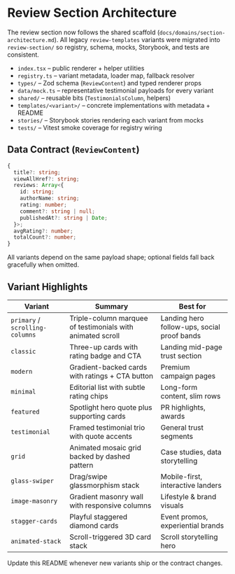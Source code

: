 # Review Section Architecture

The review section now follows the shared scaffold (`docs/domains/section-architecture.md`). All legacy `review-templates` variants were migrated into `review-section/` so registry, schema, mocks, Storybook, and tests are consistent.

- `index.tsx` – public renderer + helper utilities
- `registry.ts` – variant metadata, loader map, fallback resolver
- `types/` – Zod schema (`ReviewContent`) and typed renderer props
- `data/mock.ts` – representative testimonial payloads for every variant
- `shared/` – reusable bits (`TestimonialsColumn`, helpers)
- `templates/<variant>/` – concrete implementations with metadata + README
- `stories/` – Storybook stories rendering each variant from mocks
- `tests/` – Vitest smoke coverage for registry wiring

## Data Contract (`ReviewContent`)

```ts
{
  title?: string;
  viewAllHref?: string;
  reviews: Array<{
    id: string;
    authorName: string;
    rating: number;
    comment?: string | null;
    publishedAt?: string | Date;
  }>;
  avgRating?: number;
  totalCount?: number;
}
```

All variants depend on the same payload shape; optional fields fall back gracefully when omitted.

## Variant Highlights

| Variant | Summary | Best for |
| --- | --- | --- |
| `primary` / `scrolling-columns` | Triple-column marquee of testimonials with animated scroll | Landing hero follow-ups, social proof bands |
| `classic` | Three-up cards with rating badge and CTA | Landing mid-page trust section |
| `modern` | Gradient-backed cards with ratings + CTA button | Premium campaign pages |
| `minimal` | Editorial list with subtle rating chips | Long-form content, slim rows |
| `featured` | Spotlight hero quote plus supporting cards | PR highlights, awards |
| `testimonial` | Framed testimonial trio with quote accents | General trust segments |
| `grid` | Animated mosaic grid backed by dashed pattern | Case studies, data storytelling |
| `glass-swiper` | Drag/swipe glassmorphism stack | Mobile-first, interactive landers |
| `image-masonry` | Gradient masonry wall with responsive columns | Lifestyle & brand visuals |
| `stagger-cards` | Playful staggered diamond cards | Event promos, experiential brands |
| `animated-stack` | Scroll-triggered 3D card stack | Scroll storytelling hero |

Update this README whenever new variants ship or the contract changes.
